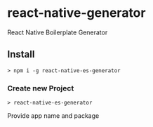 # react-native-generator
React Native Boilerplate Generator

## Install
```
> npm i -g react-native-es-generator
```

### Create new Project

```
> react-native-es-generator
```

Provide app name and package
